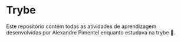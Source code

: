 # Trybe

Este repositório contém todas as atividades de aprendizagem desenvolvidas por Alexandre Pimentel enquanto estudava na trybe :rocket:.

